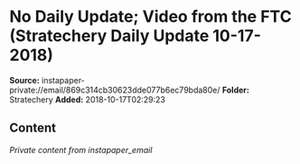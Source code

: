 # No Daily Update; Video from the FTC (Stratechery Daily Update 10-17-2018)

**Source:** instapaper-private://email/869c314cb30623dde077b6ec79bda80e/
**Folder:** Stratechery
**Added:** 2018-10-17T02:29:23




## Content
*Private content from instapaper_email*
